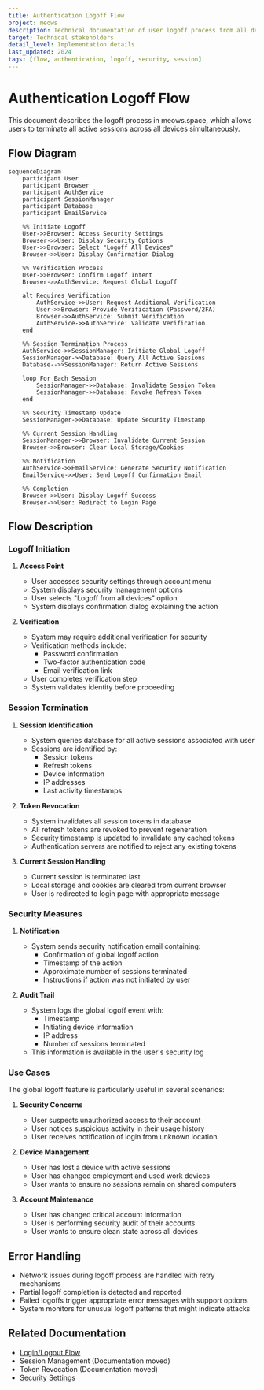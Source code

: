 ```yaml
---
title: Authentication Logoff Flow
project: meows
description: Technical documentation of user logoff process from all devices
target: Technical stakeholders
detail_level: Implementation details
last_updated: 2024
tags: [flow, authentication, logoff, security, session]
---
```


# Authentication Logoff Flow

This document describes the logoff process in meows.space, which allows users to terminate all active sessions across all devices simultaneously.

## Flow Diagram

```mermaid
sequenceDiagram
    participant User
    participant Browser
    participant AuthService
    participant SessionManager
    participant Database
    participant EmailService

    %% Initiate Logoff
    User->>Browser: Access Security Settings
    Browser->>User: Display Security Options
    User->>Browser: Select "Logoff All Devices"
    Browser->>User: Display Confirmation Dialog

    %% Verification Process
    User->>Browser: Confirm Logoff Intent
    Browser->>AuthService: Request Global Logoff

    alt Requires Verification
        AuthService->>User: Request Additional Verification
        User->>Browser: Provide Verification (Password/2FA)
        Browser->>AuthService: Submit Verification
        AuthService->>AuthService: Validate Verification
    end

    %% Session Termination Process
    AuthService->>SessionManager: Initiate Global Logoff
    SessionManager->>Database: Query All Active Sessions
    Database-->>SessionManager: Return Active Sessions

    loop For Each Session
        SessionManager->>Database: Invalidate Session Token
        SessionManager->>Database: Revoke Refresh Token
    end

    %% Security Timestamp Update
    SessionManager->>Database: Update Security Timestamp

    %% Current Session Handling
    SessionManager->>Browser: Invalidate Current Session
    Browser->>Browser: Clear Local Storage/Cookies

    %% Notification
    AuthService->>EmailService: Generate Security Notification
    EmailService->>User: Send Logoff Confirmation Email

    %% Completion
    Browser->>User: Display Logoff Success
    Browser->>User: Redirect to Login Page
```

## Flow Description

### Logoff Initiation

1. **Access Point**

   - User accesses security settings through account menu
   - System displays security management options
   - User selects "Logoff from all devices" option
   - System displays confirmation dialog explaining the action

2. **Verification**
   - System may require additional verification for security
   - Verification methods include:
     - Password confirmation
     - Two-factor authentication code
     - Email verification link
   - User completes verification step
   - System validates identity before proceeding

### Session Termination

1. **Session Identification**

   - System queries database for all active sessions associated with user
   - Sessions are identified by:
     - Session tokens
     - Refresh tokens
     - Device information
     - IP addresses
     - Last activity timestamps

2. **Token Revocation**

   - System invalidates all session tokens in database
   - All refresh tokens are revoked to prevent regeneration
   - Security timestamp is updated to invalidate any cached tokens
   - Authentication servers are notified to reject any existing tokens

3. **Current Session Handling**
   - Current session is terminated last
   - Local storage and cookies are cleared from current browser
   - User is redirected to login page with appropriate message

### Security Measures

1. **Notification**

   - System sends security notification email containing:
     - Confirmation of global logoff action
     - Timestamp of the action
     - Approximate number of sessions terminated
     - Instructions if action was not initiated by user

2. **Audit Trail**
   - System logs the global logoff event with:
     - Timestamp
     - Initiating device information
     - IP address
     - Number of sessions terminated
   - This information is available in the user's security log

### Use Cases

The global logoff feature is particularly useful in several scenarios:

1. **Security Concerns**

   - User suspects unauthorized access to their account
   - User notices suspicious activity in their usage history
   - User receives notification of login from unknown location

2. **Device Management**

   - User has lost a device with active sessions
   - User has changed employment and used work devices
   - User wants to ensure no sessions remain on shared computers

3. **Account Maintenance**
   - User has changed critical account information
   - User is performing security audit of their accounts
   - User wants to ensure clean state across all devices

## Error Handling

- Network issues during logoff process are handled with retry mechanisms
- Partial logoff completion is detected and reported
- Failed logoffs trigger appropriate error messages with support options
- System monitors for unusual logoff patterns that might indicate attacks

## Related Documentation

- [Login/Logout Flow](./authentication-login.md)
- Session Management (Documentation moved)
- Token Revocation (Documentation moved)
- [Security Settings](../pages/settings.md#security)
